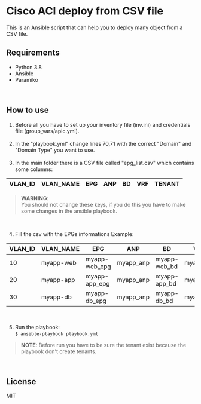 
# Cisco ACI deploy from CSV file

This is an Ansible script that can help you to deploy many object from a CSV file.

## Requirements
*  Python 3.8
*  Ansible
*  Paramiko

<br>

## How to use

1. Before all you have to set up your inventory file (inv.ini) and credentials file (group_vars/apic.yml).<br><br>
2. In the "playbook.yml" change lines 70,71 with the correct "Domain" and "Domain Type" you want to use.<br><br>
3. In the main folder there is a CSV file called "epg_list.csv" which contains some columns:


VLAN_ID | VLAN_NAME | EPG | ANP | BD | VRF | TENANT
------- | --------- | --- | --- | -- | --- | ------


> **WARNING**:<br>
> You should not change these keys, if you do this you have to make some changes in the ansible playbook.

<br>

4. Fill the csv with the EPGs informations
Example:

VLAN_ID | VLAN_NAME | EPG 			| ANP 		| BD 		   | VRF 	   | TENANT
------- | --------- | ------------- | --------- | ------------ | --------- | ------
10		| myapp-web | myapp-web_epg | myapp_anp | myapp-web_bd | myapp_vrf | PROD
20		| myapp-app | myapp-app_epg | myapp_anp | myapp-app_bd | myapp_vrf | PROD
30		| myapp-db  | myapp-db_epg  | myapp_anp | myapp-db_bd  | myapp_vrf | PROD

<br>

5. Run the playbook:<br>
`$ ansible-playbook playbook.yml`


> **NOTE**: Before run you have to be sure the tenant exist because the playbook don't create tenants.

<br>

## License

MIT